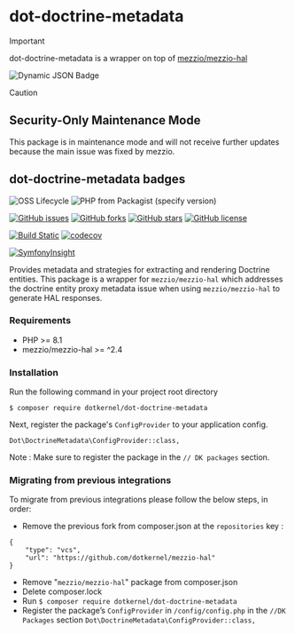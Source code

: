 # dot-doctrine-metadata

> [!IMPORTANT]
> dot-doctrine-metadata is a wrapper on top of [mezzio/mezzio-hal](https://github.com/mezzio/mezzio-hal)
>
> ![Dynamic JSON Badge](https://img.shields.io/badge/dynamic/json?url=https%3A%2F%2Fapi.github.com%2Frepos%2Fmezzio%2Fmezzio-hal%2Fproperties%2Fvalues&query=%24%5B%3F(%40.property_name%3D%3D%22maintenance-mode%22)%5D.value&label=Maintenance%20Mode)

> [!CAUTION]
> ## Security-Only Maintenance Mode
> This package is in maintenance mode and will not receive further updates because the main issue was fixed by mezzio.

## dot-doctrine-metadata badges

![OSS Lifecycle](https://img.shields.io/osslifecycle/dotkernel/dot-doctrine-metadata)
![PHP from Packagist (specify version)](https://img.shields.io/packagist/php-v/dotkernel/dot-doctrine-metadata/3.2.2)

[![GitHub issues](https://img.shields.io/github/issues/dotkernel/dot-doctrine-metadata)](https://github.com/dotkernel/dot-doctrine-metadata/issues)
[![GitHub forks](https://img.shields.io/github/forks/dotkernel/dot-doctrine-metadata)](https://github.com/dotkernel/dot-doctrine-metadata/network)
[![GitHub stars](https://img.shields.io/github/stars/dotkernel/dot-doctrine-metadata)](https://github.com/dotkernel/dot-doctrine-metadata/stargazers)
[![GitHub license](https://img.shields.io/github/license/dotkernel/dot-doctrine-metadata)](https://github.com/dotkernel/dot-doctrine-metadata/blob/3.0/LICENSE)

[![Build Static](https://github.com/dotkernel/dot-doctrine-metadata/actions/workflows/static-analysis.yml/badge.svg?branch=3.0)](https://github.com/dotkernel/dot-doctrine-metadata/actions/workflows/static-analysis.yml)
[![codecov](https://codecov.io/gh/dotkernel/dot-doctrine-metadata/graph/badge.svg?token=ZGR8LJGZV5)](https://codecov.io/gh/dotkernel/dot-doctrine-metadata)

[![SymfonyInsight](https://insight.symfony.com/projects/e76bb03b-b630-4a3e-9a24-b6a04cee7210/big.svg)](https://insight.symfony.com/projects/e76bb03b-b630-4a3e-9a24-b6a04cee7210)


Provides metadata and strategies for extracting and rendering Doctrine entities.
This package is a wrapper for `mezzio/mezzio-hal` which addresses the doctrine entity proxy metadata issue when using `mezzio/mezzio-hal` to generate HAL responses.

### Requirements
- PHP >= 8.1
- mezzio/mezzio-hal >= ^2.4

### Installation

Run the following command in your project root directory

```
$ composer require dotkernel/dot-doctrine-metadata
``` 

Next, register the package's `ConfigProvider` to your application config.

``Dot\DoctrineMetadata\ConfigProvider::class,``

Note : Make sure to register the package in the `// DK packages` section.

### Migrating from previous integrations

To migrate from previous integrations please follow the below steps, in order:

- Remove the previous fork from composer.json at the `repositories` key :
```$xslt
{   
    "type": "vcs",
    "url": "https://github.com/dotkernel/mezzio-hal"
}
```

- Remove "`mezzio/mezzio-hal`" package from composer.json
- Delete composer.lock
- Run ```
      $ composer require dotkernel/dot-doctrine-metadata
      ``` 
- Register the package’s `ConfigProvider` in `/config/config.php` in the `//DK Packages` section 
``Dot\DoctrineMetadata\ConfigProvider::class,``
